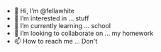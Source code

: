 - 👋 Hi, I’m @fellawhite
- 👀 I’m interested in ... stuff
- 🌱 I’m currently learning ... school
- 💞️ I’m looking to collaborate on ... my homework
- 📫 How to reach me ... Don't

<!---
fellawhite/fellawhite is a ✨ special ✨ repository because its `README.md` (this file) appears on your GitHub profile.
You can click the Preview link to take a look at your changes.
--->
